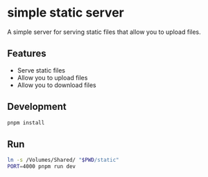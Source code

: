 # simple static server

A simple server for serving static files that allow you to upload files.

## Features

- Serve static files
- Allow you to upload files
- Allow you to download files

## Development

```bash
pnpm install
```

## Run

```bash
ln -s /Volumes/Shared/ "$PWD/static"
PORT=4000 pnpm run dev
```
